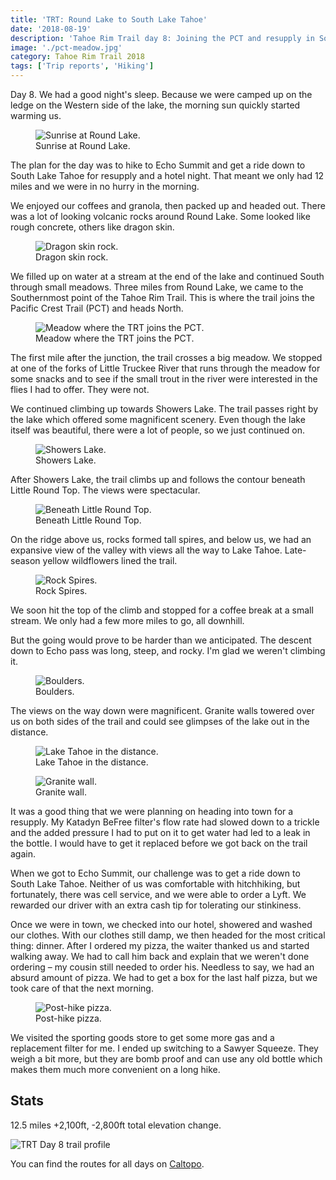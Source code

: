 ```yaml
---
title: 'TRT: Round Lake to South Lake Tahoe'
date: '2018-08-19'
description: 'Tahoe Rim Trail day 8: Joining the PCT and resupply in South Lake Tahoe.'
image: './pct-meadow.jpg'
category: Tahoe Rim Trail 2018
tags: ['Trip reports', 'Hiking']
---
```


Day 8. We had a good night's sleep. Because we were camped up on the ledge on the Western side of the lake, the morning sun quickly started warming us.

<figure>
  <img src="round-lake-sunrise.jpg" alt="Sunrise at Round Lake.">
  <figcaption>Sunrise at Round Lake.</figcaption>
</figure>

The plan for the day was to hike to Echo Summit and get a ride down to South Lake Tahoe for resupply and a hotel night. That meant we only had 12 miles and we were in no hurry in the morning.

We enjoyed our coffees and granola, then packed up and headed out. There was a lot of looking volcanic rocks around Round Lake. Some looked like rough concrete, others like dragon skin.

<figure class="full-width">
  <img src="dragon-skin-rock.jpg" alt="Dragon skin rock.">
  <figcaption>Dragon skin rock.</figcaption>
</figure>

We filled up on water at a stream at the end of the lake and continued South through small meadows. Three miles from Round Lake, we came to the Southernmost point of the Tahoe Rim Trail. This is where the trail joins the Pacific Crest Trail (PCT) and heads North.

<figure>
  <img src="pct-meadow.jpg" alt="Meadow where the TRT joins the PCT.">
  <figcaption>Meadow where the TRT joins the PCT.</figcaption>
</figure>

The first mile after the junction, the trail crosses a big meadow. We stopped at one of the forks of Little Truckee River that runs through the meadow for some snacks and to see if the small trout in the river were interested in the flies I had to offer. They were not.

We continued climbing up towards Showers Lake. The trail passes right by the lake which offered some magnificent scenery. Even though the lake itself was beautiful, there were a lot of people, so we just continued on.

<figure class="full-width">
  <img src="showers-lake-trt.jpg" alt="Showers Lake.">
  <figcaption>Showers Lake.</figcaption>
</figure>

After Showers Lake, the trail climbs up and follows the contour beneath Little Round Top. The views were spectacular.

<figure>
  <img src="beneath-little-round-top.jpg" alt="Beneath Little Round Top.">
  <figcaption>Beneath Little Round Top.</figcaption>
</figure>

On the ridge above us, rocks formed tall spires, and below us, we had an expansive view of the valley with views all the way to Lake Tahoe. Late-season yellow wildflowers lined the trail.

<figure>
  <img src="rock-spires.jpg" alt="Rock Spires.">
  <figcaption>Rock Spires.</figcaption>
</figure>

We soon hit the top of the climb and stopped for a coffee break at a small stream. We only had a few more miles to go, all downhill.

But the going would prove to be harder than we anticipated. The descent down to Echo pass was long, steep, and rocky. I'm glad we weren't climbing it.

<figure>
  <img src="boulders.jpg" alt="Boulders.">
  <figcaption>Boulders.</figcaption>
</figure>

The views on the way down were magnificent. Granite walls towered over us on both sides of the trail and could see glimpses of the lake out in the distance.

<figure class="full-width">
  <img src="lake-tahoe-in-the-distance.jpg" alt="Lake Tahoe in the distance.">
  <figcaption>Lake Tahoe in the distance.</figcaption>
</figure>

<figure>
  <img src="granite-wall.jpg" alt="Granite wall.">
  <figcaption>Granite wall.</figcaption>
</figure>

It was a good thing that we were planning on heading into town for a resupply. My Katadyn BeFree filter's flow rate had slowed down to a trickle and the added pressure I had to put on it to get water had led to a leak in the bottle. I would have to get it replaced before we got back on the trail again.

When we got to Echo Summit, our challenge was to get a ride down to South Lake Tahoe. Neither of us was comfortable with hitchhiking, but fortunately, there was cell service, and we were able to order a Lyft. We rewarded our driver with an extra cash tip for tolerating our stinkiness.

Once we were in town, we checked into our hotel, showered and washed our clothes. With our clothes still damp, we then headed for the most critical thing: dinner. After I ordered my pizza, the waiter thanked us and started walking away. We had to call him back and explain that we weren't done ordering – my cousin still needed to order his. Needless to say, we had an absurd amount of pizza. We had to get a box for the last half pizza, but we took care of that the next morning.

<figure>
  <img src="post-hike-pizza.jpg"  alt="Post-hike pizza.">
  <figcaption>Post-hike pizza.</figcaption>
</figure>

We visited the sporting goods store to get some more gas and a replacement filter for me. I ended up switching to a Sawyer Squeeze. They weigh a bit more, but they are bomb proof and can use any old bottle which makes them much more convenient on a long hike.

## Stats

12.5 miles +2,100ft, -2,800ft total elevation change.

![TRT Day 8 trail profile](profile.png)

You can find the routes for all days on [Caltopo](https://caltopo.com/m/HJ0L).
